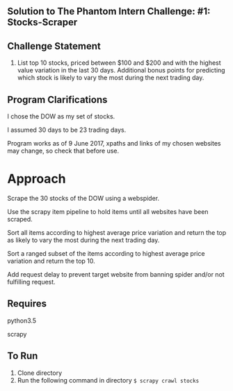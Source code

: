 ## Solution to The Phantom Intern Challenge: #1: Stocks-Scraper

## Challenge Statement
1. List top 10 stocks, priced between $100 and $200 and with the highest value variation in the last 30 days. Additional bonus points for predicting which stock is likely to vary the most during the next trading day.

## Program Clarifications
I chose the DOW as my set of stocks. 

I assumed 30 days to be 23 trading days. 

Program works as of 9 June 2017, xpaths and links of my chosen websites may change, so check that before use.

# Approach
Scrape the 30 stocks of the DOW using a webspider.

Use the scrapy item pipeline to hold items until all websites have been scraped. 

Sort all items according to highest average price variation and return the top as likely to vary the most during the next trading day.

Sort a ranged subset of the items according to highest average price variation and return the top 10.

Add request delay to prevent target website from banning spider and/or not fulfilling request.

## Requires

python3.5

scrapy

## To Run
1. Clone directory
2. Run the following command in directory
```$ scrapy crawl stocks```
